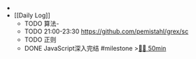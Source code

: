 -
- [[Daily Log]]
	- TODO 算法-
	- TODO 21:00-23:30 https://github.com/pemistahl/grex/sc
	- TODO 正则
	- DONE JavaScript深入完结 #milestone >[🍅🍅 50min](#agenda-pomo://?t=f-1686033003866-1500%2Cf-1686037655271-1500)